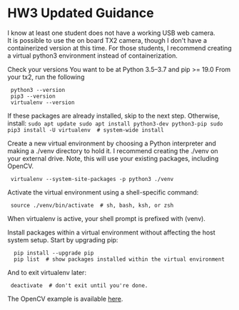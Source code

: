 # HW3 Updated Guidance 

I know at least one student does not have a working USB web camera.  
It is possible to use the on board TX2 camera, though I don't have a containerized version at this time. 
For those students, I recommend creating a virtual python3 environment instead of containerization.

Check your versions
You want to be at  Python 3.5–3.7 and pip >= 19.0
From your tx2, run the following
   ```
    python3 --version
    pip3 --version
    virtualenv --version 
   ```

If these packages are already installed, skip to the next step.
Otherwise, install:
    ```
    sudo apt update
    sudo apt install python3-dev python3-pip
    sudo pip3 install -U virtualenv  # system-wide install
    ```

Create a new virtual environment by choosing a Python interpreter and making a ./venv directory to hold it.  I recommend 
creating the ./venv on your external drive.  Note, this will use your existing packages, including OpenCV.
   ```
    virtualenv --system-site-packages -p python3 ./venv
   ```

Activate the virtual environment using a shell-specific command:
   ```
    source ./venv/bin/activate  # sh, bash, ksh, or zsh
   ```

When virtualenv is active, your shell prompt is prefixed with (venv).

Install packages within a virtual environment without affecting the host system setup. Start by upgrading pip:
  ```
    pip install --upgrade pip
    pip list  # show packages installed within the virtual environment
  ```

And to exit virtualenv later:
   ```
    deactivate  # don't exit until you're done.
   ```

The OpenCV example is available [here](tx2camera.py).

